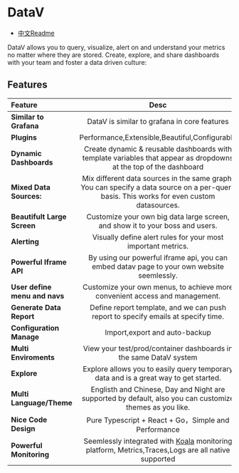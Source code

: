 # DataV

- [中文Readme](./README_CN.md)

DataV allows you to query, visualize, alert on and understand your metrics no matter where they are stored. Create, explore, and share dashboards with your team and foster a data driven culture:

## Features

| Feature  |  Desc  |
|:------|:------------:|
|**Similar to Grafana** |DataV is similar to grafana in core features|
|**Plugins**|Performance,Extensible,Beautiful,Configurable|
|**Dynamic Dashboards**|Create dynamic & reusable dashboards with template variables that appear as dropdowns at the top of the dashboard|
|**Mixed Data Sources:**|Mix different data sources in the same graph! You can specify a data source on a per-query basis. This works for even custom datasources.|
|**Beautifult Large Screen**|Customize your own big data large screen, and show it to your boss and users.|
|**Alerting**|Visually define alert rules for your most important metrics.|
|**Powerful Iframe API**|By using our powerful iframe api, you can embed datav page to your own website seemlessly.|
|**User define menu and navs**|Customize your own menus, to achieve more convenient access and management.|
|**Generate Data Report**|Define report template, and we can push report to specify emails at specify time.|
|**Configuration Manage**|Import,export and auto-backup|
|**Multi Enviroments**|View your test/prod/container dashboards in the same DataV system|
|**Explore**|Explore allows you to easily query temporary data and is a great way to get started.|
|**Multi Language/Theme**|Englisth and Chinese, Day and Night are supported by default, also you can customize themes as you like.|
|**Nice Code Design**|Pure Typescript + React + Go，Simple and Performance|
|**Powerful Monitoring**|Seemlessly integrated with [Koala](https://github.com/apm-ai/koala) monitoring platform, Metrics,Traces,Logs are all native supported |